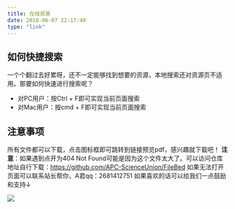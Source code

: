 ```yaml
---
title: 在线资源
date: 2018-06-07 22:17:49
type: "link"
---
```

## 如何快捷搜索
一个个翻过去好累呀，还不一定能够找到想要的资源，本地搜索还对资源页不适用。那要如何快速进行搜索呢？
- 对PC用户：按Ctrl + F即可实现当前页面搜索
- 对Mac用户：按cmd + F即可实现当前页面搜索

## 注意事项
所有文件都可以下载，点击图标框即可跳转到链接预览pdf，感兴趣就下载吧！
**注意**：如果遇到点开为404 Not Found可能是因为这个文件太大了。可以访问仓库地址自行下载：https://github.com/APC-ScienceUnion/FileBed
如果无法打开页面可以联系站长帮你，A君qq：2681412751
如果喜欢的话可以给我们一点鼓励和支持↓

![](https://s2.loli.net/2022/03/12/IO6b2cnYSCsfKoW.png)